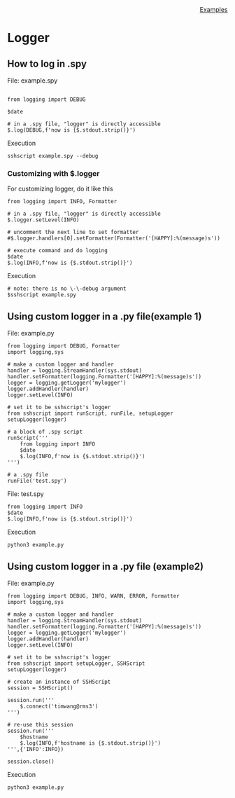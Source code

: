 <div style="text-align:right"><a href="./index">Examples</a></div>

# Logger

## How to log in .spy

File: example.spy

```

from logging import DEBUG

$date

# in a .spy file, "logger" is directly accessible
$.log(DEBUG,f'now is {$.stdout.strip()}')
```

Execution

```
sshscript example.spy --debug
```

### Customizing with $.logger

For customizing logger, do it like this 

```
from logging import INFO, Formatter

# in a .spy file, "logger" is directly accessible
$.logger.setLevel(INFO)

# uncomment the next line to set formatter
#$.logger.handlers[0].setFormatter(Formatter('[HAPPY]:%(message)s'))

# execute command and do logging
$date
$.log(INFO,f'now is {$.stdout.strip()}')
```

Execution

```
# note: there is no \-\-debug argument
$sshscript example.spy 

```

## Using custom logger in a .py file(example 1)

File: example.py

```
from logging import DEBUG, Formatter
import logging,sys

# make a custom logger and handler
handler = logging.StreamHandler(sys.stdout)
handler.setFormatter(logging.Formatter('[HAPPY]:%(message)s')) 
logger = logging.getLogger('mylogger')
logger.addHandler(handler)
logger.setLevel(INFO)

# set it to be sshscript's logger
from sshscript import runScript, runFile, setupLogger
setupLogger(logger)

# a block of .spy script
runScript('''
    from logging import INFO
    $date
    $.log(INFO,f'now is {$.stdout.strip()}')
''')

# a .spy file
runFile('test.spy')
```

File: test.spy

```
from logging import INFO
$date
$.log(INFO,f'now is {$.stdout.strip()}')
```

Execution

```
python3 example.py
```

## Using custom logger in a .py file (example2)

File: example.py

```
from logging import DEBUG, INFO, WARN, ERROR, Formatter
import logging,sys

# make a custom logger and handler
handler = logging.StreamHandler(sys.stdout)
handler.setFormatter(logging.Formatter('[HAPPY]:%(message)s')) 
logger = logging.getLogger('mylogger')
logger.addHandler(handler)
logger.setLevel(INFO)

# set it to be sshscript's logger
from sshscript import setupLogger, SSHScript
setupLogger(logger)

# create an instance of SSHScript
session = SSHScript()

session.run('''
    $.connect('timwang@rms3')
''')    

# re-use this session
session.run('''
    $hostname
    $.log(INFO,f'hostname is {$.stdout.strip()}')
''',{'INFO':INFO})

session.close()
```

Execution

```
python3 example.py
```
